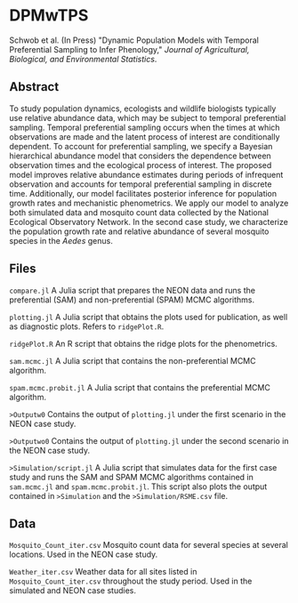 # DPMwTPS
Schwob et al. (In Press) "Dynamic Population Models with Temporal Preferential Sampling to Infer Phenology," _Journal of Agricultural, Biological, and Environmental Statistics_.

## Abstract
To study population dynamics, ecologists and wildlife biologists typically use relative abundance data, which may be subject to temporal preferential sampling. Temporal preferential sampling occurs when the times at which observations are made and the latent process of interest are conditionally dependent. To account for preferential sampling, we specify a Bayesian hierarchical abundance model that considers the dependence between observation times and the ecological process of interest. The proposed model improves relative abundance estimates during periods of infrequent observation and accounts for temporal preferential sampling in discrete time. Additionally, our model facilitates posterior inference for population growth rates and mechanistic phenometrics. We apply our model to analyze both simulated data and mosquito count data collected by the National Ecological Observatory Network. In the second case study, we characterize the population growth rate and relative abundance of several mosquito species in the _Aedes_ genus.

## Files

`compare.jl`
A Julia script that prepares the NEON data and runs the preferential (SAM) and non-preferential (SPAM) MCMC algorithms.

`plotting.jl`
A Julia script that obtains the plots used for publication, as well as diagnostic plots. Refers to `ridgePlot.R`.

`ridgePlot.R`
An R script that obtains the ridge plots for the phenometrics.

`sam.mcmc.jl`
A Julia script that contains the non-preferential MCMC algorithm.

`spam.mcmc.probit.jl`
A Julia script that contains the preferential MCMC algorithm.

`>Outputw0`
Contains the output of `plotting.jl` under the first scenario in the NEON case study.

`>Outputwo0`
Contains the output of `plotting.jl` under the second scenario in the NEON case study.

`>Simulation/script.jl`
A Julia script that simulates data for the first case study and runs the SAM and SPAM MCMC algorithms contained in `sam.mcmc.jl` and `spam.mcmc.probit.jl`. This script also plots the output contained in `>Simulation` and the `>Simulation/RSME.csv` file.

## Data 

`Mosquito_Count_iter.csv`
Mosquito count data for several species at several locations. Used in the NEON case study.

`Weather_iter.csv`
Weather data for all sites listed in `Mosquito_Count_iter.csv` throughout the study period. Used in the simulated and NEON case studies.
